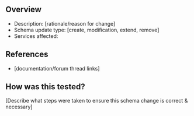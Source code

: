 ## Overview

- Description: [rationale/reason for change]
- Schema update type: [create, modification, extend, remove]
- Services affected: 

## References

- [documentation/forum thread links]

## How was this tested?

[Describe what steps were taken to ensure this schema change is correct & necessary]
